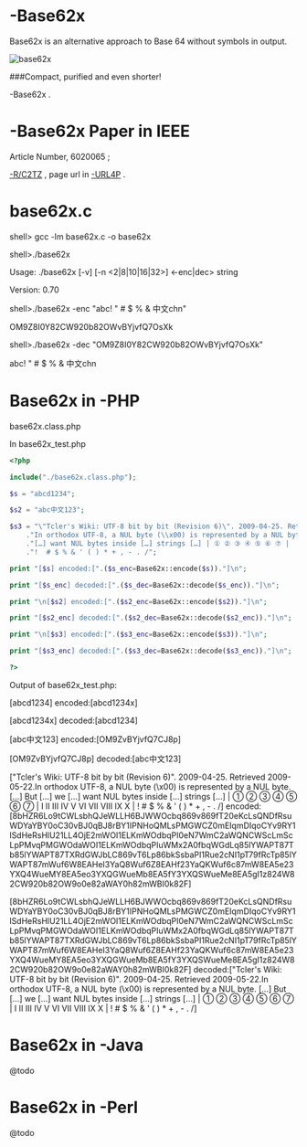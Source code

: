 # -Base62x
Base62x is an alternative approach to Base 64 without symbols in output.

![base62x](http://ufqi.com/dev/base62x/b62x-icon-201306.png)

###Compact, purified and even shorter!

-Base62x .

# -Base62x Paper in IEEE

Article Number, 6020065 ;

[-R/C2TZ](http://ufqi.com/naturedns/search?q=-r/CTTZ) , page url in [-URL4P](http://ufqi.com/naturedns/search?q=-url4p) .

# base62x.c

shell> gcc -lm base62x.c -o base62x

shell>./base62x

Usage: ./base62x [-v] [-n <2|8|10|16|32>] <-enc|dec> string

Version: 0.70

shell>./base62x -enc "abc! \" # $ % & 中文chn"

OM9Z8I0Y82CW920b82OWvBYjvfQ7OsXk

shell>./base62x -dec "OM9Z8I0Y82CW920b82OWvBYjvfQ7OsXk"

abc! " # $ % & 中文chn

# Base62x in -PHP

base62x.class.php

In base62x_test.php
```php
<?php

include("./base62x.class.php");

$s = "abcd1234";

$s2 = "abc中文123";

$s3 = "\"Tcler's Wiki: UTF-8 bit by bit (Revision 6)\". 2009-04-25. Retrieved 2009-05-22."
	."In orthodox UTF-8, a NUL byte (\\x00) is represented by a NUL byte. […] But […] we "
	."[…] want NUL bytes inside […] strings […] | ① ② ③ ④ ⑤ ⑥ ⑦ |  Ⅰ Ⅱ Ⅲ Ⅳ Ⅴ Ⅵ Ⅶ Ⅷ Ⅸ Ⅹ | "
	."!  # $ % & ' ( ) * + , - . /";

print "[$s] encoded:[".($s_enc=Base62x::encode($s))."]\n";

print "[$s_enc] decoded:[".($s_dec=Base62x::decode($s_enc))."]\n";

print "\n[$s2] encoded:[".($s2_enc=Base62x::encode($s2))."]\n";

print "[$s2_enc] decoded:[".($s2_dec=Base62x::decode($s2_enc))."]\n";

print "\n[$s3] encoded:[".($s3_enc=Base62x::encode($s3))."]\n";

print "[$s3_enc] decoded:[".($s3_dec=Base62x::decode($s3_enc))."]\n";

?>
```
Output of base62x_test.php:

[abcd1234] encoded:[abcd1234x]

[abcd1234x] decoded:[abcd1234]

[abc中文123] encoded:[OM9ZvBYjvfQ7CJ8p]

[OM9ZvBYjvfQ7CJ8p] decoded:[abc中文123]

["Tcler's Wiki: UTF-8 bit by bit (Revision 6)". 2009-04-25. Retrieved 2009-05-22.In orthodox UTF-8, a NUL byte (\x00) is represented by a NUL byte. […] But […] we […] want NUL bytes inside […] strings […] | ① ② ③ ④ ⑤ ⑥ ⑦ |  Ⅰ Ⅱ Ⅲ Ⅳ Ⅴ Ⅵ Ⅶ Ⅷ Ⅸ Ⅹ | !  # $ % & ' ( ) * + , - . /] encoded:[8bHZR6Lo9tCWLsbhQJeWLLH6BJWWOcbq869v869fT20eKcLsQNDfRsuWDYaYBY0oC30vBJ0qBJ8rBY1IPNHoQMLsPMGWCZ0mEIqmDIqoCYv9RY1lSdHeRsHlU21LL4OjE2mWOI1ELKmWOdbqPI0eN7WmC2aWQNCWScLmScLpPMvqPMGWOdaWOI1ELKmWOdbqPIuWMx2A0fbqWGdLq85lYWAPT87Tb85lYWAPT87TXRdGWJbLC869vT6Lp86bkSsbaPI1Rue2cNI1pT79fRcTp85lYWAPT87mWuf6W8EAHeI3YaQ8Wuf6Z8EAHf23YaQKWuf6c87mW8EA5e23YXQ4WueMY8EA5eo3YXQGWueMb8EA5fY3YXQSWueMe8EA5gI1z824W82CW920b82OW9o0e82aWAY0h82mWBI0k82F]

[8bHZR6Lo9tCWLsbhQJeWLLH6BJWWOcbq869v869fT20eKcLsQNDfRsuWDYaYBY0oC30vBJ0qBJ8rBY1IPNHoQMLsPMGWCZ0mEIqmDIqoCYv9RY1lSdHeRsHlU21LL4OjE2mWOI1ELKmWOdbqPI0eN7WmC2aWQNCWScLmScLpPMvqPMGWOdaWOI1ELKmWOdbqPIuWMx2A0fbqWGdLq85lYWAPT87Tb85lYWAPT87TXRdGWJbLC869vT6Lp86bkSsbaPI1Rue2cNI1pT79fRcTp85lYWAPT87mWuf6W8EAHeI3YaQ8Wuf6Z8EAHf23YaQKWuf6c87mW8EA5e23YXQ4WueMY8EA5eo3YXQGWueMb8EA5fY3YXQSWueMe8EA5gI1z824W82CW920b82OW9o0e82aWAY0h82mWBI0k82F] decoded:["Tcler's Wiki: UTF-8 bit by bit (Revision 6)". 2009-04-25. Retrieved 2009-05-22.In orthodox UTF-8, a NUL byte (\x00) is represented by a NUL byte. […] But […] we […] want NUL bytes inside […] strings […] | ① ② ③ ④ ⑤ ⑥ ⑦ |  Ⅰ Ⅱ Ⅲ Ⅳ Ⅴ Ⅵ Ⅶ Ⅷ Ⅸ Ⅹ | !  # $ % & ' ( ) * + , - . /]

# Base62x in -Java

@todo

# Base62x in -Perl

@todo


